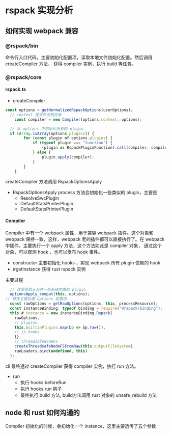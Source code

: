 # rspack 实现分析

## 如何实现 webpack 兼容

### @rspack/bin

命令行入口代码，主要初始化配置项，读取本地文件初始化配置。然后调用 createCompiler 方法，
获得 compiler 实例，执行 build 等任务。

### @rspack/core

#### rspack.ts

- createCompiler
```typescript
const options = getNormalizedRspackOptions(userOptions);
  // context 是文件夹根目录
	const compiler = new Compiler(options.context, options);

  // 从 options 中初始化所有的 plugin
  if (Array.isArray(options.plugins)) {
		for (const plugin of options.plugins) {
			if (typeof plugin === "function") {
				(plugin as RspackPluginFunction).call(compiler, compiler);
			} else {
				plugin.apply(compiler);
			}
		}
	}
```

createCompiler 方法调用 RspackOptionsApply

- RspackOptionsApply process 方法会初始化一些类似的 plugin，主要是
  - ResolveSwcPlugin
  - DefaultStatsPrinterPlugin
  - DefaultStatsPrinterPlugin


#### Compiler

Compiler 中有一个 webpack 属性，用于兼容 webpack 插件。这个对象和 webpack 保持一致，这样，webpack
老的插件都可以直接执行了。在 webpack 中插件，主要执行一个 apply 方法，这个方法如此是 compiler 对象，
通过这个对象，可以观测 hook ，也可以发布 hook 事件。

- constructor 主要初始化 hooks ，实现 webpack 所有 plugin 依赖的 hook
- #getInstance 获得 rust rspack 实例

主要过程
```typescript
  // 这里会默认合并一些系统内置的 plugin
  optionsApply_compat(this, options);
// 首先主要处理 options 配置项
  const rawOptions = getRawOptions(options, this, processResource);
  const instanceBinding: typeof binding = require("@rspack/binding");
  this.#_instance = new instanceBinding.Rspack(
    rawOptions,
    // plugins
    this.builtinPlugins.map(bp => bp.raw()),
    // js_hooks
    {},
    // ThreadsafeNodeFS
    createThreadsafeNodeFSFromRaw(this.outputFileSystem),
    runLoaders.bind(undefined, this)
  );
```

cli 最终通过 createCompiler 获得 compiler 实例，执行 run 方法。

- run
  - 执行 hooks.beforeRun
  - 执行 hooks.run 钩子
  - 最终执行 build 方法, build方法调用 rust 对象的 unsafe_rebuild 方法

## node 和 rust 如何沟通的

Compiler 初始化的时候，会初始化一个 instance，这里主要透传了五个参数

